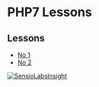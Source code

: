 # PHP7 Lessons
## Lessons
* <a href="lessons/1.md">No 1</a>
* <a href="lessons/2.md">No 2</a>


[![SensioLabsInsight](https://insight.sensiolabs.com/projects/58996242-2c3e-4115-b2aa-dbd1b18f1027/big.png)](https://insight.sensiolabs.com/projects/58996242-2c3e-4115-b2aa-dbd1b18f1027)
